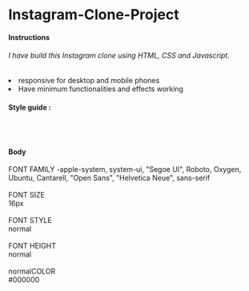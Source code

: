 # Instagram-Clone-Project

#### Instructions
###### I have build this Instagram clone using HTML, CSS and Javascript.


<li> responsive for desktop and mobile phones
<li> Have minimum functionalities and effects working

#### Style guide :
  <br>

  <br>
  
#### Body
  
FONT FAMILY
-apple-system, system-ui, "Segoe UI", Roboto, Oxygen, Ubuntu, Cantarell, "Open Sans", "Helvetica Neue", sans-serif<br>
  <br>
FONT SIZE<br>
16px<br>
  <br>
FONT STYLE<br>
normal<br>
  <br>
FONT HEIGHT<br>
normal<br>
  <br>
normalCOLOR<br>
#000000<br>
